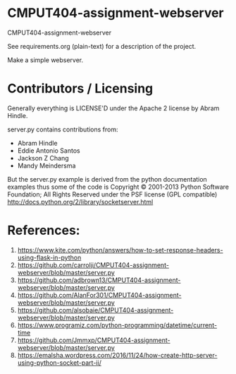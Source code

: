 CMPUT404-assignment-webserver
=============================

CMPUT404-assignment-webserver

See requirements.org (plain-text) for a description of the project.

Make a simple webserver.

Contributors / Licensing
========================

Generally everything is LICENSE'D under the Apache 2 license by Abram Hindle.

server.py contains contributions from:

* Abram Hindle
* Eddie Antonio Santos
* Jackson Z Chang
* Mandy Meindersma 

But the server.py example is derived from the python documentation
examples thus some of the code is Copyright © 2001-2013 Python
Software Foundation; All Rights Reserved under the PSF license (GPL
compatible) http://docs.python.org/2/library/socketserver.html

References:
========================
1. https://www.kite.com/python/answers/how-to-set-response-headers-using-flask-in-python
2. https://github.com/carrolji/CMPUT404-assignment-webserver/blob/master/server.py
3. https://github.com/adbrown13/CMPUT404-assignment-webserver/blob/master/server.py
4. https://github.com/AlanFor301/CMPUT404-assignment-webserver/blob/master/server.py
5. https://github.com/alsobaie/CMPUT404-assignment-webserver/blob/master/server.py
6. https://www.programiz.com/python-programming/datetime/current-time
7. https://github.com/Jmmxp/CMPUT404-assignment-webserver/blob/master/server.py
8. https://emalsha.wordpress.com/2016/11/24/how-create-http-server-using-python-socket-part-ii/

